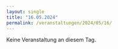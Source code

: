 ```yaml
---
layout: single
title: "16.05.2024"
permalink: /veranstaltungen/2024/05/16/
---
```


Keine Veranstaltung an diesem Tag.

